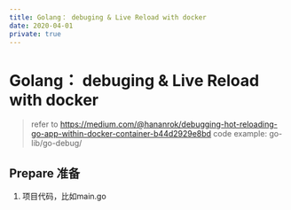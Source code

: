 ```yaml
---
title: Golang： debuging & Live Reload with docker
date: 2020-04-01
private: true
---
```

# Golang： debuging & Live Reload with docker
> refer to https://medium.com/@hananrok/debugging-hot-reloading-go-app-within-docker-container-b44d2929e8bd
> code example: go-lib/go-debug/

## Prepare 准备
1. 项目代码，比如main.go